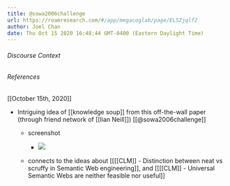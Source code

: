 ```yaml
---
title: @sowa2006challenge
url: https://roamresearch.com/#/app/megacoglab/page/EL5Zjqlf2
author: Joel Chan
date: Thu Oct 15 2020 16:48:44 GMT-0400 (Eastern Daylight Time)
---
```




###### Discourse Context



###### References

[[October 15th, 2020]]

- Intriguing idea of [[knowledge soup]] from this off-the-wall paper (through friend network of [[Iian Neill]]) [[@sowa2006challenge]]

    - screenshot

        - ![](https://firebasestorage.googleapis.com/v0/b/firescript-577a2.appspot.com/o/imgs%2Fapp%2Fmegacoglab%2FLTakttT3Z_.png?alt=media&token=2d41187e-e69c-425c-ad3b-81f1d49ecbd6)

    - connects to the ideas about [[[[CLM]] - Distinction between neat vs scruffy in Semantic Web engineering]], and [[[[CLM]] - Universal Semantic Webs are neither feasible nor useful]]
